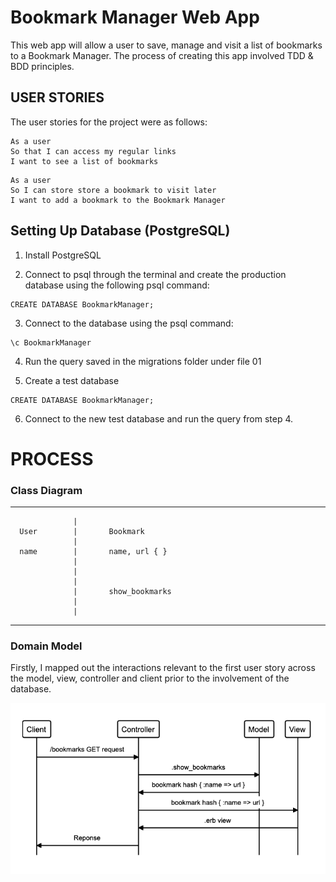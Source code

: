 # Bookmark Manager Web App

This web app will allow a user to save, manage and visit a list of bookmarks to a Bookmark Manager. The process of creating this app involved TDD & BDD principles.

## USER STORIES
The user stories for the project were as follows:

```
As a user
So that I can access my regular links
I want to see a list of bookmarks
```

```
As a user
So I can store store a bookmark to visit later
I want to add a bookmark to the Bookmark Manager
```
## Setting Up Database (PostgreSQL)

1. Install PostgreSQL

2. Connect to psql through the terminal and create the production database using the following psql command:
```
CREATE DATABASE BookmarkManager;
```
3. Connect to the database using the psql command:
```
\c BookmarkManager
```

4. Run the query saved in the migrations folder under file 01

5. Create a test database
```
CREATE DATABASE BookmarkManager;
```
6. Connect to the new test database and run the query from step 4.

# PROCESS

### Class Diagram
_____________________________________________
                  |
      User        |       Bookmark
                  |   
      name        |       name, url { }
                  |
                  |
                  |
                  |       show_bookmarks
                  |
                  |
_____________________________________________

### Domain Model

Firstly, I mapped out the interactions relevant to the first user story across the model, view, controller and client prior to the involvement of the database. 

![alt text](public/domain_model.png "User story domain model")
